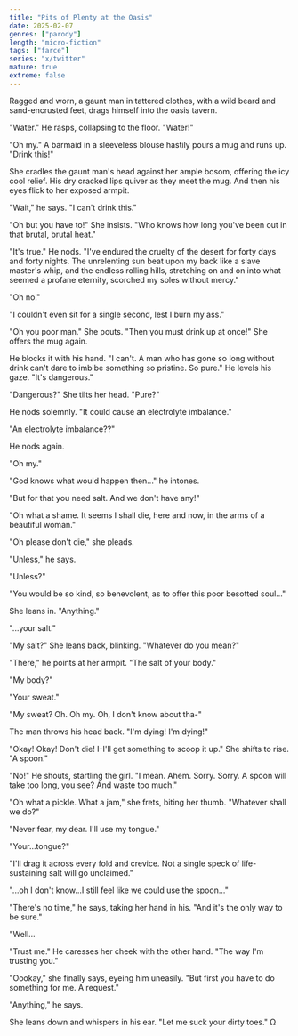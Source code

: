 ```yaml
---
title: "Pits of Plenty at the Oasis"
date: 2025-02-07
genres: ["parody"]
length: "micro-fiction"
tags: ["farce"]
series: "x/twitter"
mature: true
extreme: false
---
```

Ragged and worn, a gaunt man in tattered clothes, with a wild beard and sand-encrusted feet, drags himself into the oasis tavern.

"Water." He rasps, collapsing to the floor. "Water!"

"Oh my." A barmaid in a sleeveless blouse hastily pours a mug and runs up. "Drink this!" 

She cradles the gaunt man's head against her ample bosom, offering the icy cool relief. His dry cracked lips quiver as they meet the mug. And then his eyes flick to her exposed armpit.

"Wait," he says. "I can't drink this."

"Oh but you have to!" She insists. "Who knows how long you've been out in that brutal, brutal heat."

"It's true." He nods. "I've endured the cruelty of the desert for forty days and forty nights. The unrelenting sun beat upon my back like a slave master's whip, and the endless rolling hills, stretching on and on into what seemed a profane eternity, scorched my soles without mercy."

"Oh no."

"I couldn't even sit for a single second, lest I burn my ass."

"Oh you poor man." She pouts. "Then you must drink up at once!" She offers the mug again.

He blocks it with his hand. "I can't. A man who has gone so long without drink can't dare to imbibe something so pristine. So pure." He levels his gaze. "It's dangerous."

"Dangerous?" She tilts her head. "Pure?"

He nods solemnly. "It could cause an electrolyte imbalance."

"An electrolyte imbalance??"

He nods again.

"Oh my."

"God knows what would happen then..." he intones.

"But for that you need salt. And we don't have any!"

"Oh what a shame. It seems I shall die, here and now, in the arms of a beautiful woman."

"Oh please don't die," she pleads.

"Unless," he says.

"Unless?"

"You would be so kind, so benevolent, as to offer this poor besotted soul..."

She leans in. "Anything."

"...your salt."

"My salt?" She leans back, blinking. "Whatever do you mean?"

"There," he points at her armpit. "The salt of your body."

"My body?"

"Your sweat."

"My sweat? Oh. Oh my. Oh, I don't know about tha-"

The man throws his head back. "I'm dying! I'm dying!"

"Okay! Okay! Don't die! I-I'll get something to scoop it up." She shifts to rise. "A spoon."

"No!" He shouts, startling the girl. "I mean. Ahem. Sorry. Sorry. A spoon will take too long, you see? And waste too much."

"Oh what a pickle. What a jam,"  she frets, biting her thumb. "Whatever shall we do?"

"Never fear, my dear. I'll use my tongue."

"Your...tongue?"

"I'll drag it across every fold and crevice. Not a single speck of life-sustaining salt will go unclaimed."

"...oh I don't know...I still feel like we could use the spoon..."

"There's no time," he says, taking her hand in his. "And it's the only way to be sure."

"Well...

"Trust me." He caresses her cheek with the other hand. "The way I'm trusting you."

"Oookay," she finally says, eyeing him uneasily. "But first you have to do something for me. A request."

"Anything," he says.

She leans down and whispers in his ear. "Let me suck your dirty toes." 
Ω

